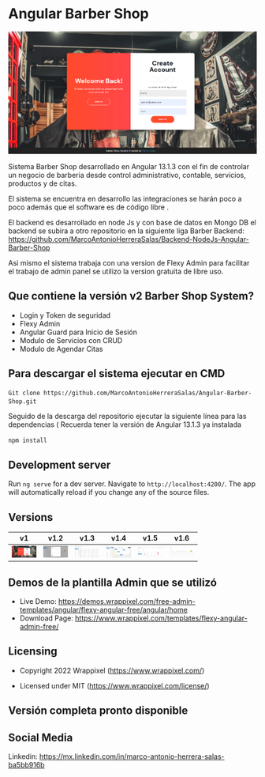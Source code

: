 <!-- ## What's included in MaterialPro Angular 12 Lite [versions 7,8,9, and 10,11] -->

<!-- Heading of Template -->
<h1>
  Angular Barber Shop 
</h1>

<!-- Main image of Template -->
  <img src="./barber.PNG" />


Sistema Barber Shop desarrollado en Angular 13.1.3 con el fin de controlar un negocio de barberia desde 
control administrativo, contable, servicios, productos y de citas. 

El sistema se encuentra en desarrollo las integraciones se harán poco a poco además que el software es de código libre . 

El backend es desarrollado en node Js y con base de datos en Mongo DB el backend se subira a otro repositorio en la siguiente liga Barber Backend: <a href="https://github.com/MarcoAntonioHerreraSalas/Backend-NodeJs-Angular-Barber-Shop">https://github.com/MarcoAntonioHerreraSalas/Backend-NodeJs-Angular-Barber-Shop </a>

Asi mismo el sistema trabaja con una version de Flexy Admin para facilitar el trabajo de admin panel se utilizo la version gratuita de libre uso.


## Que contiene la versión v2 Barber Shop System?


<ul>
<li>Login y Token de seguridad</li>
<li>Flexy Admin </li>
<li>Angular Guard para Inicio de Sesión</li>
<li>Modulo de Servicios con CRUD</li>
<li>Modulo de Agendar Citas</li>
</ul>


## Para descargar el sistema ejecutar en CMD 

`Git clone https://github.com/MarcoAntonioHerreraSalas/Angular-Barber-Shop.git `

Seguido de la descarga del repositorio ejecutar la siguiente línea para las dependencias ( Recuerda tener
la versión de Angular 13.1.3 ya instalada

`npm install`

## Development server

Run `ng serve` for a dev server. Navigate to `http://localhost:4200/`. The app will automatically reload if you change any of the source files.


<!-- Versions of Template -->
<h2><a id="user-content-versions" class="anchor" aria-hidden="true" href="#versions"></a>Versions</h2>
<table>
  <thead>
    <tr>
      <th>v1</th>
      <th>v1.2</th>
      <th>v1.3</th>
      <th>v1.4</th>
      <th>v1.5</th>
      <th>v1.6</th>
    </tr>
  </thead>
  <tbody>
    <tr>
      <td>
          <img src="./version-pictures/barber.PNG" alt="Barber" style="max-width:50px;">
      </td>
      <td>
          <img src="./version-pictures/barber2.PNG" alt="Barber" style="max-width:50px;">
      </td>
      <td>
          <img src="./version-pictures/barber3.PNG" alt="Barber" style="max-width:50px;">
      </td>
      <td>
          <img src="./version-pictures/barber4.PNG" alt="Barber" style="max-width:50px;">
      </td>
      <td>
          <img src="./version-pictures/barber5.PNG" alt="Barber" style="max-width:50px;">
      </td>
      <td>
          <img src="./version-pictures/barber6.PNG" alt="Barber" style="max-width:50px;">
      </td>
    </tr>
  </tbody>
</table>

<!-- Resources of Template -->
<h2>Demos de la plantilla Admin que se utilizó</h2>
<ul>
<li>  
  Live Demo: <a href="https://demos.wrappixel.com/free-admin-templates/angular/flexy-angular-free/angular/ home" target="_blank" >https://demos.wrappixel.com/free-admin-templates/angular/flexy-angular-free/angular/home</a>
</li>
<li>
    Download Page: <a href="https://www.wrappixel.com/templates/flexy-angular-admin-free/" rel="nofollow">
  https://www.wrappixel.com/templates/flexy-angular-admin-free/</a>
</li>
</ul>

<!-- Licensing of Template -->
<h2>Licensing</h2>
<ul>
  <li>
    <p>Copyright 2022 Wrappixel (<a href="https://www.wrappixel.com/" rel="nofollow">https://www.wrappixel.com/</a>)</p>
  </li>
  <li>
    <p>Licensed under MIT (<a href="https://www.wrappixel.com/license/">https://www.wrappixel.com/license/</a>)</p>
  </li>
</ul>


<!-- ## License -->

<!-- MaterialPro Angular 12 Lite Template is released under MIT license. MaterialPro Angular Lite is Free angular 12 template designed and developed by WrapPixel. Please feel free to download it and use it for your personal as well as commercial projects. Also do not forgot to share it with your friends and colleagues. -->

## Versión completa pronto disponible

<!-- Social Media of Wrappixel -->
<h2>Social Media</h2>
<p>Linkedin: <a href="https://mx.linkedin.com/in/marco-antonio-herrera-salas-ba5bb916b">https://mx.linkedin.com/in/marco-antonio-herrera-salas-ba5bb916b</a></p>
